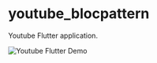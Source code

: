 # youtube_blocpattern

Youtube Flutter application.

![Youtube Flutter Demo](youtube_blocpattern\lib\gif\youtubeFlutter-demo.gif)
